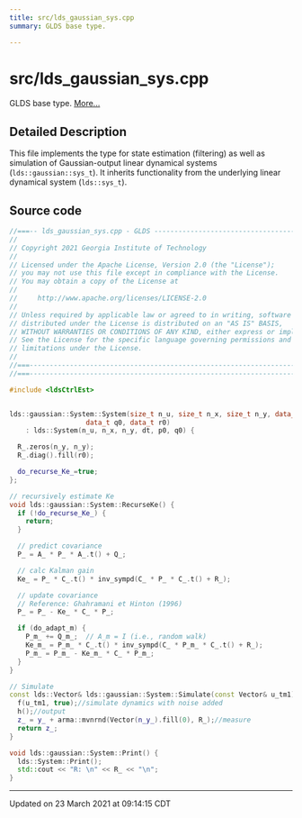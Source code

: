```yaml
---
title: src/lds_gaussian_sys.cpp
summary: GLDS base type. 

---
```


# src/lds_gaussian_sys.cpp

GLDS base type.  [More...](#detailed-description)



## Detailed Description



This file implements the type for state estimation (filtering) as well as simulation of Gaussian-output linear dynamical systems (`lds::gaussian::sys_t`). It inherits functionality from the underlying linear dynamical system (`lds::sys_t`). 





## Source code

```cpp
//===-- lds_gaussian_sys.cpp - GLDS ---------------------------------------===//
//
// Copyright 2021 Georgia Institute of Technology
//
// Licensed under the Apache License, Version 2.0 (the "License");
// you may not use this file except in compliance with the License.
// You may obtain a copy of the License at
//
//     http://www.apache.org/licenses/LICENSE-2.0
//
// Unless required by applicable law or agreed to in writing, software
// distributed under the License is distributed on an "AS IS" BASIS,
// WITHOUT WARRANTIES OR CONDITIONS OF ANY KIND, either express or implied.
// See the License for the specific language governing permissions and
// limitations under the License.
//
//===----------------------------------------------------------------------===//
//===----------------------------------------------------------------------===//

#include <ldsCtrlEst>


lds::gaussian::System::System(size_t n_u, size_t n_x, size_t n_y, data_t dt, data_t p0,
                   data_t q0, data_t r0)
    : lds::System(n_u, n_x, n_y, dt, p0, q0) {

  R_.zeros(n_y, n_y);
  R_.diag().fill(r0);

  do_recurse_Ke_=true;
};

// recursively estimate Ke
void lds::gaussian::System::RecurseKe() {
  if (!do_recurse_Ke_) {
    return;
  }

  // predict covariance
  P_ = A_ * P_ * A_.t() + Q_;

  // calc Kalman gain
  Ke_ = P_ * C_.t() * inv_sympd(C_ * P_ * C_.t() + R_);

  // update covariance
  // Reference: Ghahramani et Hinton (1996)
  P_ = P_ - Ke_ * C_ * P_;

  if (do_adapt_m) {
    P_m_ += Q_m_;  // A_m = I (i.e., random walk)
    Ke_m_ = P_m_ * C_.t() * inv_sympd(C_ * P_m_ * C_.t() + R_);
    P_m_ = P_m_ - Ke_m_ * C_ * P_m_;
  }
}

// Simulate
const lds::Vector& lds::gaussian::System::Simulate(const Vector& u_tm1){
  f(u_tm1, true);//simulate dynamics with noise added
  h();//output
  z_ = y_ + arma::mvnrnd(Vector(n_y_).fill(0), R_);//measure
  return z_;
}

void lds::gaussian::System::Print() {
  lds::System::Print();
  std::cout << "R: \n" << R_ << "\n";
}
```


-------------------------------

Updated on 23 March 2021 at 09:14:15 CDT
